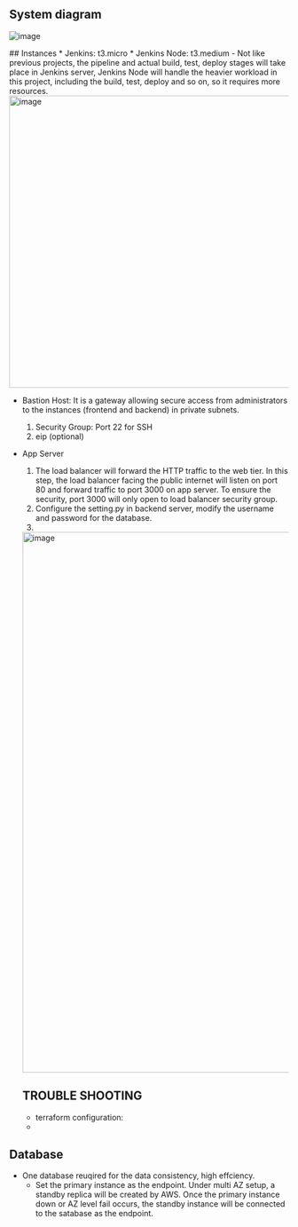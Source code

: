 ## System diagram
<div>
  
![image](https://github.com/user-attachments/assets/ce222c1d-3061-4cd8-b6b4-161b67f0fc8e)

</div> 
## Instances
* Jenkins: t3.micro
* Jenkins Node: t3.medium
-  Not like previous projects, the pipeline and actual build, test, deploy stages will take place in Jenkins server, Jenkins Node will handle the heavier workload in this project, including the build, test, deploy and so on, so it requires more resources.
<div>
  <img width="527" alt="image" src="https://github.com/user-attachments/assets/0b57e383-874e-48e8-83a4-1da69d43d0e7">

</div>  

* Bastion Host: It is a gateway allowing secure access from administrators to the instances (frontend and backend) in private subnets.  
  1.  Security Group: Port 22 for SSH
  2.  eip (optional)
* App Server
  1. The load balancer will forward the HTTP traffic to the web tier. In this step, the load balancer facing the public internet will listen on port 80 and forward traffic to port 3000 on app server. To ensure the security, port 3000 will only open to load balancer security group.
  2. Configure the setting.py in backend server, modify the username and password for the database.
  3. <div>
    <img width="975" alt="image" src="https://github.com/user-attachments/assets/4bae5365-b46b-45d0-9284-0503eb2898e0">

  </div>  
  
  ## TROUBLE SHOOTING
  * terraform configuration:
  * 
 
## Database  
* One database reuqired for the data consistency, high effciency.
   - Set the primary instance as the endpoint. Under multi AZ setup, a standby replica will be created by AWS. Once the primary instance down or AZ level fail occurs, the standby instance will be connected to the satabase as the endpoint.

